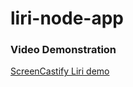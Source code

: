 # liri-node-app



<h3>Video Demonstration</h3>
<a href="https://drive.google.com/file/d/1Kn-_7NHsBG0xZtKBUm-cQ-RY_wnvn2UW/view?usp=sharing">ScreenCastify Liri demo</a>